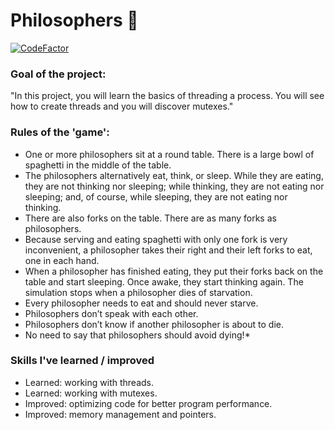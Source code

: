 # Philosophers 🧠 
[![CodeFactor](https://www.codefactor.io/repository/github/the-friendly-ghost/philosophers/badge)](https://www.codefactor.io/repository/github/the-friendly-ghost/philosophers)

### Goal of the project:
"In this project, you will learn the basics of threading a process. You will see how to create threads and you will discover mutexes."

### Rules of the 'game':
- One or more philosophers sit at a round table.
There is a large bowl of spaghetti in the middle of the table.
- The philosophers alternatively eat, think, or sleep.
While they are eating, they are not thinking nor sleeping;
while thinking, they are not eating nor sleeping;
and, of course, while sleeping, they are not eating nor thinking.
- There are also forks on the table. There are as many forks as philosophers.
- Because serving and eating spaghetti with only one fork is very inconvenient, a
philosopher takes their right and their left forks to eat, one in each hand.
- When a philosopher has finished eating, they put their forks back on the table and
start sleeping. Once awake, they start thinking again. The simulation stops when
a philosopher dies of starvation.
- Every philosopher needs to eat and should never starve.
- Philosophers don’t speak with each other.
- Philosophers don’t know if another philosopher is about to die.
- No need to say that philosophers should avoid dying!*

### Skills I've learned / improved
- Learned: working with threads.
- Learned: working with mutexes.
- Improved: optimizing code for better program performance.
- Improved: memory management and pointers.
